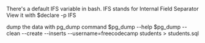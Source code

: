 There's a default IFS variable in bash. IFS stands for Internal Field Separator
View it with $declare -p IFS

dump the data with pg_dump command
$pg_dump --help
$pg_dump --clean --create --inserts --username=freecodecamp students > students.sql
